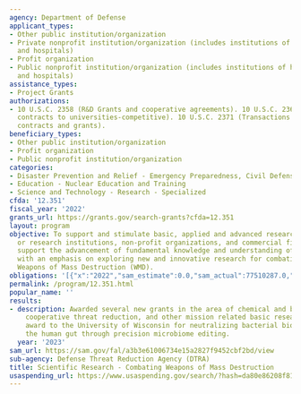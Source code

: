 ```yaml
---
agency: Department of Defense
applicant_types:
- Other public institution/organization
- Private nonprofit institution/organization (includes institutions of higher education
  and hospitals)
- Profit organization
- Public nonprofit institution/organization (includes institutions of higher education
  and hospitals)
assistance_types:
- Project Grants
authorizations:
- 10 U.S.C. 2358 (R&D Grants and cooperative agreements). 10 U.S.C. 2361 (Grants &
  contracts to universities-competitive). 10 U.S.C. 2371 (Transactions other than
  contracts and grants).
beneficiary_types:
- Other public institution/organization
- Profit organization
- Public nonprofit institution/organization
categories:
- Disaster Prevention and Relief - Emergency Preparedness, Civil Defense
- Education - Nuclear Education and Training
- Science and Technology - Research - Specialized
cfda: '12.351'
fiscal_year: '2022'
grants_url: https://grants.gov/search-grants?cfda=12.351
layout: program
objective: To support and stimulate basic, applied and advanced research at educational
  or research institutions, non-profit organizations, and commercial firms, which
  support the advancement of fundamental knowledge and understanding of the sciences
  with an emphasis on exploring new and innovative research for combating or countering
  Weapons of Mass Destruction (WMD).
obligations: '[{"x":"2022","sam_estimate":0.0,"sam_actual":77510287.0,"usa_spending_actual":70469987.95},{"x":"2023","sam_estimate":59732359.0,"sam_actual":0.0,"usa_spending_actual":43975250.32},{"x":"2024","sam_estimate":54076786.0,"sam_actual":0.0,"usa_spending_actual":0.0}]'
permalink: /program/12.351.html
popular_name: ''
results:
- description: Awarded several new grants in the area of chemical and biological,
    cooperative threat reduction, and other mission related basic research. One such
    award to the University of Wisconsin for neutralizing bacterial bioweapons in
    the human gut through precision microbiome editing.
  year: '2023'
sam_url: https://sam.gov/fal/a3b3e61006734e15a2827f9452cbf2bd/view
sub-agency: Defense Threat Reduction Agency (DTRA)
title: Scientific Research - Combating Weapons of Mass Destruction
usaspending_url: https://www.usaspending.gov/search/?hash=da80e86208f8199e941ac6d09d6cbe15
---
```

